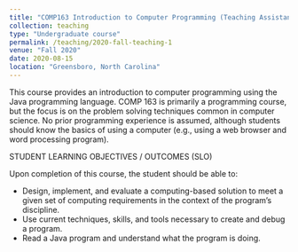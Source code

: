 ```yaml
---
title: "COMP163 Introduction to Computer Programming (Teaching Assistant)"
collection: teaching
type: "Undergraduate course"
permalink: /teaching/2020-fall-teaching-1
venue: "Fall 2020"
date: 2020-08-15
location: "Greensboro, North Carolina"
---
```

This course provides an introduction to computer programming using the Java programming language. COMP 163 is primarily a programming course, but the focus is on the problem solving techniques common in computer science. No prior programming experience is assumed, although students should know the basics of using a computer (e.g., using a web browser and word processing program).

STUDENT LEARNING OBJECTIVES / OUTCOMES (SLO)

Upon completion of this course, the student should be able to:
- Design, implement, and evaluate a computing-based solution to meet a given set of computing requirements in the context of the program’s discipline.
- Use current techniques, skills, and tools necessary to create and debug a program.
- Read a Java program and understand what the program is doing.
